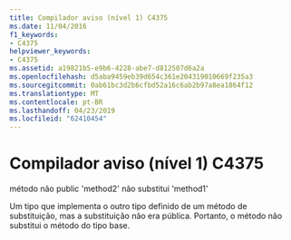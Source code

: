 ```yaml
---
title: Compilador aviso (nível 1) C4375
ms.date: 11/04/2016
f1_keywords:
- C4375
helpviewer_keywords:
- C4375
ms.assetid: a19821b5-e9b6-4228-abe7-d812507d6a2a
ms.openlocfilehash: d5aba9459eb39d654c361e204319010669f235a3
ms.sourcegitcommit: 0ab61bc3d2b6cfbd52a16c6ab2b97a8ea1864f12
ms.translationtype: MT
ms.contentlocale: pt-BR
ms.lasthandoff: 04/23/2019
ms.locfileid: "62410454"
---
```

# <a name="compiler-warning-level-1-c4375"></a>Compilador aviso (nível 1) C4375

método não public 'method2' não substitui 'method1'

Um tipo que implementa o outro tipo definido de um método de substituição, mas a substituição não era pública. Portanto, o método não substitui o método do tipo base.